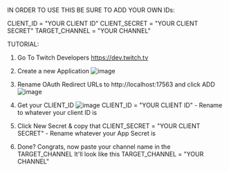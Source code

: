 IN ORDER TO USE THIS BE SURE TO ADD YOUR OWN IDs:

CLIENT_ID = "YOUR CLIENT ID"
CLIENT_SECRET = "YOUR CLIENT SECRET"
TARGET_CHANNEL = "YOUR CHANNEL"

TUTORIAL:

1) Go To Twitch Developers
https://dev.twitch.tv
2) Create a new Application
![image](https://github.com/user-attachments/assets/432f74e0-a418-49d7-8b5c-15238c06da07)

3) Rename OAuth Redirect URLs to http://localhost:17563 and click ADD
![image](https://github.com/user-attachments/assets/b7a48fe9-4d1c-4f47-bcc7-0f4cec20c5de)

4) Get your CLIENT_ID
![image](https://github.com/user-attachments/assets/509421a6-8856-47ca-a30f-661306f2a59d)
CLIENT_ID = "YOUR CLIENT ID" - Rename to whatever your client ID is

6) Click New Secret & copy that
CLIENT_SECRET  = "YOUR CLIENT SECRET" - Rename whatever your App Secret is

8) Done? Congrats, now paste your channel name in the TARGET_CHANNEL It'll look like this
TARGET_CHANNEL = "YOUR CHANNEL"

